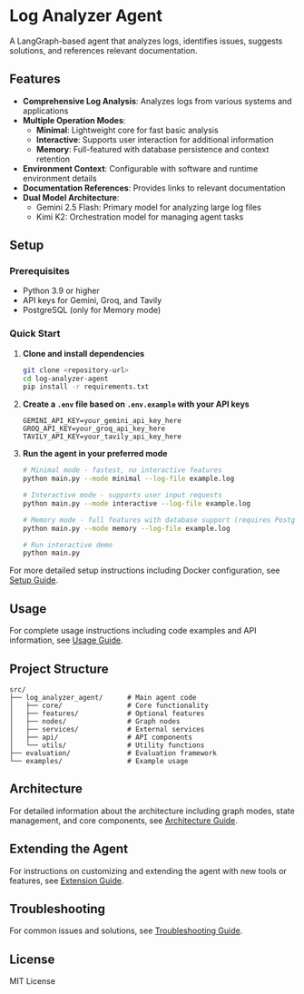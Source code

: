 # Log Analyzer Agent

A LangGraph-based agent that analyzes logs, identifies issues, suggests solutions, and references relevant documentation.

## Features

- **Comprehensive Log Analysis**: Analyzes logs from various systems and applications
- **Multiple Operation Modes**:
  - **Minimal**: Lightweight core for fast basic analysis
  - **Interactive**: Supports user interaction for additional information
  - **Memory**: Full-featured with database persistence and context retention
- **Environment Context**: Configurable with software and runtime environment details
- **Documentation References**: Provides links to relevant documentation
- **Dual Model Architecture**:
  - Gemini 2.5 Flash: Primary model for analyzing large log files
  - Kimi K2: Orchestration model for managing agent tasks

## Setup

### Prerequisites

- Python 3.9 or higher
- API keys for Gemini, Groq, and Tavily
- PostgreSQL (only for Memory mode)

### Quick Start

1. **Clone and install dependencies**
   ```bash
   git clone <repository-url>
   cd log-analyzer-agent
   pip install -r requirements.txt
   ```

2. **Create a `.env` file based on `.env.example` with your API keys**
   ```
   GEMINI_API_KEY=your_gemini_api_key_here
   GROQ_API_KEY=your_groq_api_key_here
   TAVILY_API_KEY=your_tavily_api_key_here
   ```

3. **Run the agent in your preferred mode**
   ```bash
   # Minimal mode - fastest, no interactive features
   python main.py --mode minimal --log-file example.log
   
   # Interactive mode - supports user input requests
   python main.py --mode interactive --log-file example.log
   
   # Memory mode - full features with database support (requires PostgreSQL)
   python main.py --mode memory --log-file example.log
   
   # Run interactive demo
   python main.py
   ```

For more detailed setup instructions including Docker configuration, see [Setup Guide](./setup.md).

## Usage

For complete usage instructions including code examples and API information, see [Usage Guide](./usage.md).

## Project Structure

```
src/
├── log_analyzer_agent/      # Main agent code
│   ├── core/                # Core functionality
│   ├── features/            # Optional features 
│   ├── nodes/               # Graph nodes
│   ├── services/            # External services
│   ├── api/                 # API components
│   └── utils/               # Utility functions
├── evaluation/              # Evaluation framework
└── examples/                # Example usage
```

## Architecture

For detailed information about the architecture including graph modes, state management, and core components, see [Architecture Guide](./architecture.md).

## Extending the Agent

For instructions on customizing and extending the agent with new tools or features, see [Extension Guide](./extending.md).

## Troubleshooting

For common issues and solutions, see [Troubleshooting Guide](./troubleshooting.md).

## License

MIT License
